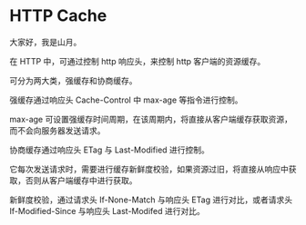 # HTTP Cache

大家好，我是山月。

在 HTTP 中，可通过控制 http 响应头，来控制 http 客户端的资源缓存。

可分为两大类，强缓存和协商缓存。

强缓存通过响应头 Cache-Control 中 max-age 等指令进行控制。

max-age 可设置强缓存时间周期，在该周期内，将直接从客户端缓存获取资源，而不会向服务器发送请求。

协商缓存通过响应头 ETag 与 Last-Modified 进行控制。

它每次发送请求时，需要进行缓存新鲜度校验，如果资源过旧，将直接从响应中获取，否则从客户端缓存中进行获取。

新鲜度校验，通过请求头 If-None-Match 与响应头 ETag 进行对比，或者请求头 If-Modified-Since 与响应头 Last-Modifed 进行对比。
